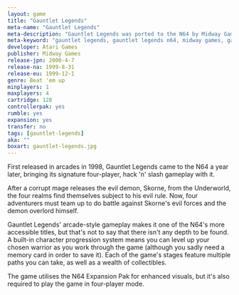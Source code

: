 ```yaml
---
layout: game
title: "Gauntlet Legends"
meta-name: "Gauntlet Legends"
meta-description: "Gauntlet Legends was ported to the N64 by Midway Games and released in 1999. It features 4-player co-operative multiplayer."
meta-keyword: "gauntlet legends, gauntlet legends n64, midway games, gauntlet n64, nintendo 64"
developer: Atari Games
publisher: Midway Games
release-jpn: 2000-4-7
release-na: 1999-8-31
release-eu: 1999-12-1
genre: Beat 'em up
minplayers: 1
maxplayers: 4
cartridge: 128
controllerpak: yes
rumble: yes
expansion: yes
transfer: no
tags: [gauntlet-legends]
aka: ""
boxart: gauntlet-legends.jpg
---
```


First released in arcades in 1998, Gauntlet Legends came to the N64 a year later, bringing its signature four-player, hack 'n' slash gameplay with it.

After a corrupt mage releases the evil demon, Skorne, from the Underworld, the four realms find themselves subject to his evil rule. Now, four adventurers must team up to do battle against Skorne's evil forces and the demon overlord himself.

Gauntlet Legends' arcade-style gameplay makes it one of the N64's more accessible titles, but that's not to say that there isn't any depth to be found. A built-in character progression system means you can level up your chosen warrior as you work through the game (although you sadly need a memory card in order to save it). Each of the game's stages feature multiple paths you can take, as well as a wealth of collectibles.

The game utilises the N64 Expansion Pak for enhanced visuals, but it's also required to play the game in four-player mode.
